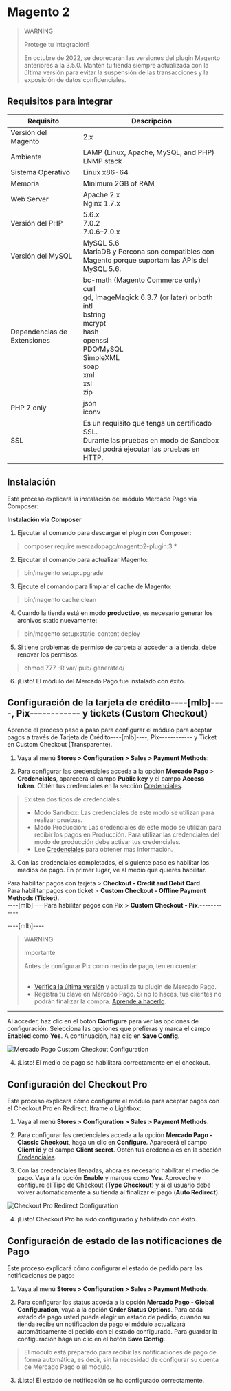 # Magento 2

> WARNING
>
> Protege tu integración!
>
> En octubre de 2022, se deprecarán las versiones del plugin Magento anteriores a la 3.5.0. Mantén tu tienda siempre actualizada con la última versión para evitar la suspensión de las transacciones y la exposición de datos confidenciales.

## Requisitos para integrar

| Requisito | Descripción |
| --- | --- |
| Versión del Magento | 2.x |
| Ambiente | LAMP (Linux, Apache, MySQL, and PHP)<br/>LNMP stack |
| Sistema Operativo | Linux x86-64 |
| Memoria | Minimum 2GB of RAM |
| Web Server | Apache 2.x<br/>Nginx 1.7.x |
| Versión del PHP | 5.6.x<br/>7.0.2<br/>7.0.6–7.0.x<br/> |
| Versión del MySQL | MySQL 5.6<br/>MariaDB y Percona son compatibles con Magento porque suportam las APIs del MySQL 5.6. |
| Dependencias de Extensiones | bc-math (Magento Commerce only)<br/>curl<br/>gd, ImageMagick 6.3.7 (or later) or both<br/>intl<br/>bstring<br/>mcrypt<br/>hash<br/>openssl<br/>PDO/MySQL<br/>SimpleXML<br/>soap<br/>xml<br/>xsl<br/>zip<br/> |
| PHP 7 only | json<br/>iconv |
| SSL | Es un requisito que tenga un certificado SSL.<br/>Durante las pruebas en modo de Sandbox usted podrá ejecutar las pruebas en HTTP. |


## Instalación

Este proceso explicará la instalación del módulo Mercado Pago vía Composer:

**Instalación vía Composer**

1) Ejecutar el comando para descargar el plugin con Composer: 

> composer require mercadopago/magento2-plugin:3.*

2) Ejecutar el comando para actualizar Magento:

> bin/magento setup:upgrade

3) Ejecute el comando para limpiar el cache de Magento:

> bin/magento cache:clean

4) Cuando la tienda está en modo **productivo**, es necesario generar los archivos static nuevamente:

> bin/magento setup:static-content:deploy

5) Si tiene problemas de permiso de carpeta al acceder a la tienda, debe renovar los permisos:

> chmod 777 -R var/ pub/ generated/

6) ¡Listo! El módulo del Mercado Pago fue instalado con éxito.


## Configuración de la tarjeta de crédito----[mlb]----, Pix------------ y tickets (Custom Checkout)

Aprende el proceso paso a paso para configurar el módulo para aceptar pagos a través de Tarjeta de Crédito----[mlb]----, Pix------------ y Ticket en Custom Checkout (Transparente). 

1) Vaya al menú **Stores > Configuration > Sales > Payment Methods**:

2) Para configurar las credenciales acceda a la opción **Mercado Pago** > **Credenciales**, aparecerá el campo **Public key** y el campo **Access token**. Obtén tus credenciales en la sección [Credenciales]([FAKER][CREDENTIALS][URL]).

> Existen dos tipos de credenciales:
> * Modo Sandbox: Las credenciales de este modo se utilizan para realizar pruebas.
> * Modo Producción: Las credenciales de este modo se utilizan para recibir los pagos en Producción. Para utilizar las credenciales del modo de producción debe activar tus credenciales.
> * Lee [Credenciales](https://www.mercadopago[FAKER][URL][DOMAIN]/developers/es/guides/resources/credentials) para obtener más información.

3) Con las credenciales completadas, el siguiente paso es habilitar los medios de pago.
En primer lugar, ve al medio que quieres habilitar.

Para habilitar pagos con tarjeta > **Checkout - Credit and Debit Card**.<br>
Para habilitar pagos con ticket > **Custom Checkout - Offline Payment Methods (Ticket)**.<br>
----[mlb]----Para habilitar pagos con Pix  > **Custom Checkout - Pix**.------------

----[mlb]----
> WARNING
>
> Importante
>
> Antes de configurar Pix como medio de pago, ten en cuenta:<br><br>
> - [Verifica la última versión](https://marketplace.magento.com/mercadopago-core.html#product.info.details.release_notes) y actualiza tu plugin de Mercado Pago.<br>
> - Registra tu clave en Mercado Pago. Si no lo haces, tus clientes no podrán finalizar la compra. [Aprende a hacerlo](https://www.mercadopago.com.br/stop/pix?url=https%3A%2F%2Fwww.mercadopago.com.br%2Fadmin-pix-keys%2Fmy-keys&authentication_mode=required).
------------

Al acceder, haz clic en el botón **Configure** para ver las opciones de configuración. Selecciona las opciones que prefieras y marca el campo **Enabled** como **Yes**. A continuación, haz clic en **Save Config**.

![Mercado Pago Custom Checkout Configuration](images/magento2/mercadopago_custom_checkout_configuration.png)

4) ¡Listo! El medio de pago se habilitará correctamente en el checkout.


## Configuración del Checkout Pro

Este proceso explicará cómo configurar el módulo para aceptar pagos con el Checkout Pro en Redirect, Iframe o Lightbox:

1) Vaya al menú **Stores > Configuration > Sales > Payment Methods**.

2) Para configurar las credenciales acceda a la opción **Mercado Pago - Classic Checkout**, haga un clic en **Configure**. Aparecerá el campo **Client id** y el campo **Client secret**. Obtén tus credenciales en la sección [Credenciales]([FAKER][CREDENTIALS][URL]).

3) Con las credenciales llenadas, ahora es necesario habilitar el medio de pago. Vaya a la opción **Enable** y marque como **Yes**. Aproveche y configure el Tipo de Checkout (**Type Checkout**) y si el usuario debe volver automáticamente a su tienda al finalizar el pago (**Auto Redirect**).

![Checkout Pro Redirect Configuration](images/magento2/mercadopago_global_configuration.png)

4) ¡Listo! Checkout Pro ha sido configurado y habilitado con éxito.


## Configuración de estado de las notificaciones de Pago

Este proceso explicará cómo configurar el estado de pedido para las notificaciones de pago:

1) Vaya al menú **Stores > Configuration > Sales > Payment Methods**.

2) Para configurar los status acceda a la opción **Mercado Pago - Global Configuration**, vaya a la opción **Order Status Options**. Para cada estado de pago usted puede elegir un estado de pedido, cuando su tienda recibe un notificación de pago el módulo actualizará automáticamente el pedido con el estado configurado. Para guardar la configuración haga un clic en el botón **Save Config**.

> El módulo está preparado para recibir las notificaciones de pago de forma automática, es decir, sin la necesidad de configurar su cuenta de Mercado Pago o el módulo.

3) ¡Listo! El estado de notificación se ha configurado correctamente.
